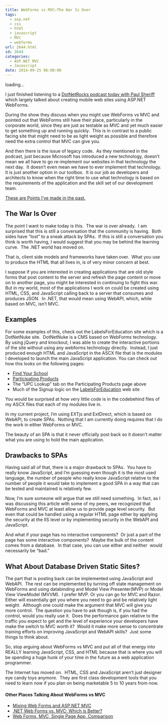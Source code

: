 ```yaml
---
title: WebForms vs MVC–The War Is Over
tags:
  - asp.net
  - css
  - html
  - javascript
  - MVC
  - webforms
url: 2644.html
id: 2644
categories:
  - ASP.NET MVC
  - Javascript
date: 2014-09-25 06:00:00
---
```


loading...

I just finished listening to a [DotNetRocks podcast today with Paul Sheriff](//www.dotnetrocks.com/default.aspx?showNum=1033) which largely talked about creating mobile web sites using ASP.NET WebForms.

During the show they discuss when you might use WebForms vs MVC and pointed out that WebForms still have their place, particularly in the corporate world, since they are just as testable as MVC and yet much easier to get something up and running quickly.  This is in contrast to a public facing site that might need to be as light weight as possible and therefore need the extra control that MVC can give you.

And then there is the issue of legacy code.  As they mentioned in the podcast, just because Microsoft has introduced a new technology, doesn’t mean we all have to go re-implement our websites in that technology the next day.  It doesn’t even mean we have to ever implement that technology.  It is just another option in our toolbox.  It is our job as developers and architects to know when the right time to use what technology is based on the requirements of the application and the skill set of our development team.

[These are Points I’ve made in the past.](/aspnet-mvc-is-the-grass-really-greener/)

The War Is Over
---------------

The point I want to make today is this.  The war is over already.  I am surprised that this is still a conversation that the community is having.  Both sides have “lost” to a sneak attack by SPAs.  If this is still a conversation you think is worth having, I would suggest that you may be behind the learning curve.  The .NET world has moved on.

That is, client side models and frameworks have taken over.  What you use to produce the HTML that all lives in, is of very minor concern at best.

I suppose if you are interested in creating applications that are old style forms that post content to the server and refresh the page content or move on to another page, you might be interested in continuing to fight this war.  But in my world, most of the applications I work on could be created using HTML, CSS, and JavaScript calling back to a server that consumes and produces JSON.  In .NET, that would mean using WebAPI, which, while based on MVC, isn’t MVC.

Examples
--------

For some examples of this, check out the LabelsForEducation site which is a DotNetNuke site.  DotNetNuke is a CMS based on WebForms technology.  By using jQuery and knockout, I was able to create the interactive portions of the site without using any webforms technology directly.  Instead, I just produced enough HTML and JavaScript in the ASCX file that is the modules I developed to launch the main JavaScript application. You can check out how this looks on the following pages:

*   [Find Your School](//www.labelsforeducation.com/My-School/Add-a-School?PostalCode=06410)
*   [Participating Products](//www.labelsforeducation.com/Earn-Points/Participating-Products)
*   The “UPC Lookup” tab on the Participating Products page above
*   Much of the Signup logic on the [LabelsForEducation](//www.labelsforeducation.com/) web site

You would be surprised at how very little code is in the codebehind files of my ASCX files that each of my modules live in.

In my current project, I’m using EXTjs and ExtDirect, which is based on WebAPI, to create SPAs.  Nothing that I am currently doing requires that I do the work in either WebForms or MVC.

The beauty of an SPA is that it never officially post back so it doesn’t matter what you are using to hold the main application.

Drawbacks to SPAs
-----------------

Having said all of that, there is a major drawback to SPAs.  You have to really know JavaScript, and I’m guessing even though it is the most used language, the number of people who really know JavaScript relative to the number of people it would take to implement a good SPA in a way that can be tested and maintained is relatively few.

Now, I’m sure someone will argue that we still need something.  In fact, as I was discussing this article with some of my peers, we recognized that WebForms and MVC at least allow us to provide page level security.  But even that could be handled using a regular HTML page either by applying the security at the IIS level or by implementing security in the WebAPI and JavaScript.

And what if your page has no interactive components?  Or just a part of the page has some interactive components?  Maybe the bulk of the content comes from a database.  In that case, you can use either and neither  would necessarily be “bad.”

What About Database Driven Static Sites?
----------------------------------------

The part that is posting back can be implemented using JavaScript and WebAPI.  The rest can be implemented by turning off state management on WebForms and using databinding and Model View Presenter(MVP) or Model View ViewModel (MVVM).  I prefer MVP. Or you can go for MVC and Razor.  Either will essentially get you where you need to go and be relatively light weight.  Although one could make the argument that MVC will give you more control.  The question you have to ask though is, if you had the control, would you really use it.  Does the performance gain relative to the traffic you expect to get and the level of experience your developers have make the switch to MVC worth it?  Would it make more sense to concentrate training efforts on improving JavaScript and WebAPI skills?  Just some things to think about.

So, stop arguing about WebForms vs MVC and put all of that energy into REALLY learning JavaScript, CSS, and HTML because that is where you will be spending a huge hunk of your time in the future as a web application programmer.

The Internet has moved on.  HTML, CSS and JavaScript aren’t just designer eye candy toys anymore.  They are first class development tools that you need to learn now if you plan on being marketable 5 to 10 years from now.

#### Other Places Talking About WebForms vs MVC

*   [Mixing Web Forms and ASP.NET MVC](//www.simple-talk.com/dotnet/asp.net/mixing-web-forms-and-asp.net-mvc/)
*   [.NET Web Forms vs. MVC: Which is Better?](//www.seguetech.com/blog/2013/12/05/dotnet-web-forms-vs-mvc-which-better)
*   [Web Forms, MVC, Single Page App, Comparison](//prasadhonrao.com/web-forms-mvc-single-page-app-web-pages-comparison/)
